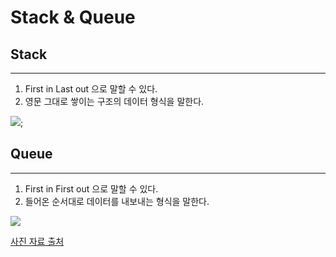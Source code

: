 # Stack & Queue

## Stack
- - - 
1. First in Last out 으로 말할 수 있다.
2. 영문 그대로 쌓이는 구조의 데이터 형식을 말한다.

![](https://img1.daumcdn.net/thumb/R1280x0/?scode=mtistory2&fname=https%3A%2F%2Ft1.daumcdn.net%2Fcfile%2Ftistory%2F999799355C2AE90F26);

## Queue
- - -
1. First in First out 으로 말할 수 있다.
2. 들어온 순서대로 데이터를 내보내는 형식을 말한다.

![](https://img1.daumcdn.net/thumb/R1280x0/?scode=mtistory2&fname=https%3A%2F%2Ft1.daumcdn.net%2Fcfile%2Ftistory%2F99062E3C5C2AE91A28)

[사진 자료 출처](https://blog.encrypted.gg/727) 